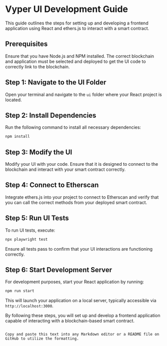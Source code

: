 # Vyper UI Development Guide

This guide outlines the steps for setting up and developing a frontend application using React and ethers.js to interact with a smart contract.

## Prerequisites

Ensure that you have Node.js and NPM installed. The correct blockchain and application must be selected and deployed to get the UI code to correctly link to the blockchain.

## Step 1: Navigate to the UI Folder

Open your terminal and navigate to the `ui` folder where your React project is located.

## Step 2: Install Dependencies

Run the following command to install all necessary dependencies:
```bash
npm install
```

## Step 3: Modify the UI

Modify your UI with your code. Ensure that it is designed to connect to the blockchain and interact with your smart contract correctly.

## Step 4: Connect to Etherscan

Integrate ethers.js into your project to connect to Etherscan and verify that you can call the correct methods from your deployed smart contract.

## Step 5: Run UI Tests

To run UI tests, execute:
```bash
npx playwright test
```
Ensure all tests pass to confirm that your UI interactions are functioning correctly.

## Step 6: Start Development Server

For development purposes, start your React application by running:
```bash
npm run start
```
This will launch your application on a local server, typically accessible via `http://localhost:3000`.

By following these steps, you will set up and develop a frontend application capable of interacting with a blockchain-based smart contract.
```

Copy and paste this text into any Markdown editor or a README file on GitHub to utilize the formatting.